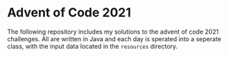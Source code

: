 # Advent of Code 2021

The following repository includes my solutions to the advent of code 2021
challenges. All are written in Java and each day is sperated into a seperate
class, with the input data located in the `resources` directory.

